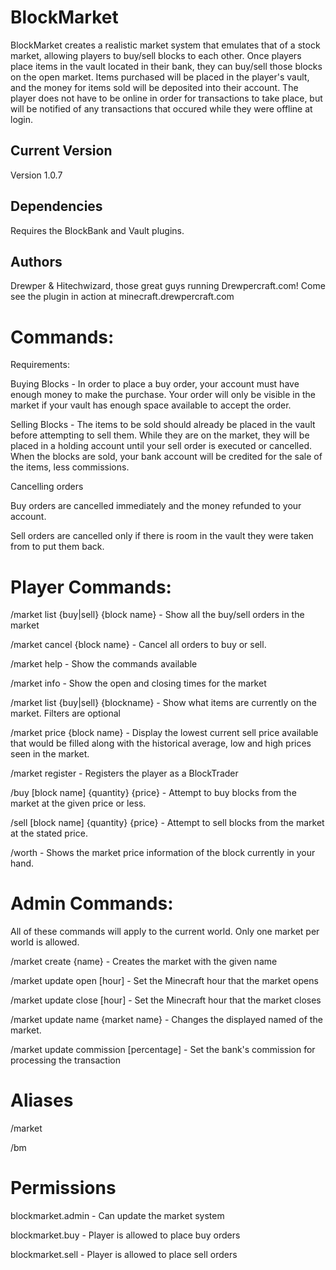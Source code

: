BlockMarket
===========
BlockMarket creates a realistic market system that emulates that of a stock market, allowing players to buy/sell blocks to each other. Once players place items in the vault located in their bank, they can buy/sell those blocks on the open market. Items purchased will be placed in the player's vault, and the money for items sold will be deposited into their account. The player does not have to be online in order for transactions to take place, but will be notified of any transactions that occured while they were offline at login.

Current Version
---------------
Version 1.0.7

Dependencies
------------
Requires the BlockBank and Vault plugins.

Authors
-------
Drewper & Hitechwizard, those great guys running Drewpercraft.com! Come see the plugin in action at minecraft.drewpercraft.com

Commands:
=========
Requirements:

Buying Blocks - In order to place a buy order, your account must have enough money to make the purchase. Your order will only be visible in the market if your vault has enough space available to accept the order.

Selling Blocks - The items to be sold should already be placed in the vault before attempting to sell them. While they are on the market, they will be placed in a holding account until your sell order is executed or cancelled. When the blocks are sold, your bank account will be credited for the sale of the items, less commissions.

Cancelling orders

Buy orders are cancelled immediately and the money refunded to your account.

Sell orders are cancelled only if there is room in the vault they were taken from to put them back.

Player Commands:
================
/market list {buy|sell} {block name} - Show all the buy/sell orders in the market

/market cancel {block name} - Cancel all orders to buy or sell.

/market help - Show the commands available

/market info - Show the open and closing times for the market

/market list {buy|sell} {blockname} - Show what items are currently on the market. Filters are optional

/market price {block name} - Display the lowest current sell price available that would be filled along with the historical average, low and high prices seen in the market.

/market register - Registers the player as a BlockTrader

/buy [block name] {quantity} {price} - Attempt to buy blocks from the market at the given price or less.

/sell [block name] {quantity} {price} - Attempt to sell blocks from the market at the stated price.

/worth - Shows the market price information of the block currently in your hand.

Admin Commands:
===============
All of these commands will apply to the current world. Only one market per world is allowed.

/market create {name} - Creates the market with the given name

/market update open [hour] - Set the Minecraft hour that the market opens

/market update close [hour] - Set the Minecraft hour that the market closes

/market update name {market name} - Changes the displayed named of the market.

/market update commission [percentage] - Set the bank's commission for processing the transaction

Aliases
=======
/market

/bm

Permissions
===========
blockmarket.admin - Can update the market system

blockmarket.buy - Player is allowed to place buy orders

blockmarket.sell - Player is allowed to place sell orders